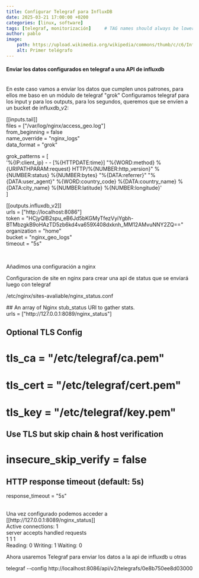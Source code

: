 ```yaml
---
title: Configurar Telegraf para InfluxDB
date: 2025-03-21 17:00:00 +0200
categories: [linux, software] 
tags: [telegraf, monitorización]     # TAG names should always be lowercase
author: pablo
image:
    path: https://upload.wikimedia.org/wikipedia/commons/thumb/c/c6/Influxdb_logo.svg/250px-Influxdb_logo.svg.png
    alt: Primer telégrafo
---
```


<h4>Enviar los datos configurados en telegraf a una API de influxdb</h4><br>
En este caso vamos a enviar los datos que cumplen unos patrones, para ellos me baso en un módulo de telegraf  "grok"
Configuramos telegraf para los input y para los outputs, para los segundos, queremos que se envíen a un bucket de influxdb_v2:<br>

[[inputs.tail]]<br>
  files = ["/var/log/nginx/access_geo.log"]<br>
  from_beginning = false<br>
  name_override = "nginx_logs"<br>
  data_format = "grok"<br>

  grok_patterns = [<br>
    '%{IP:client_ip} - - \[%{HTTPDATE:time}\] "%{WORD:method} %{URIPATHPARAM:request} HTTP/%{NUMBER:http_version}" %{NUMBER:status} %{NUMBER:bytes} "%{DATA:referrer}" "%{DATA:user_agent}" %{WORD:country_code} %{DATA:country_name} %{DATA:city_name} %{NUMBER:latitude} %{NUMBER:longitude}'<br>
  ]<br>


[[outputs.influxdb_v2]]<br>
  urls = ["http://localhost:8086"]<br>
  token = "HCjyQlB2spu_eB6Jd5bKGMyTfezVyiYgbh-BTMbzgkB9oHAzTD5zb6kd4va659X408dxknh_MM12AMvuNNY2ZQ=="<br>
  organization = "home"<br>
  bucket = "nginx_geo_logs"<br>
  timeout = "5s"<br>

<br>

Añadimos una configuración a nginx <br>

Configuracion de site en nginx para crear una api de status que se enviará luego con telegraf <br>

/etc/nginx/sites-avaliable/nginx_status.conf

<shell>
  ## An array of Nginx stub_status URI to gather stats. <br>
  urls = ["http://127.0.0.1:8089/nginx_status"]<br>

  ## Optional TLS Config<br>
  # tls_ca = "/etc/telegraf/ca.pem"<br>
  # tls_cert = "/etc/telegraf/cert.pem"<br>
  # tls_key = "/etc/telegraf/key.pem"<br>
  ## Use TLS but skip chain & host verification<br>
  # insecure_skip_verify = false<br>

  ## HTTP response timeout (default: 5s)<br>
  response_timeout = "5s"<br>
</shell>

<br>
Una vez configurado podemos acceder a [[http://127.0.0.1:8089/nginx_status]]<br>
<shell>
Active connections: 1 <br>
server accepts handled requests<br>
 1 1 1 <br>
Reading: 0 Writing: 1 Waiting: 0 <br>
</shell>

Ahora usaremos Telegraf para enviar los datos a la api de influxdb u otras <br>

telegraf --config http://localhost:8086/api/v2/telegrafs/0e8b750ee8d03000
